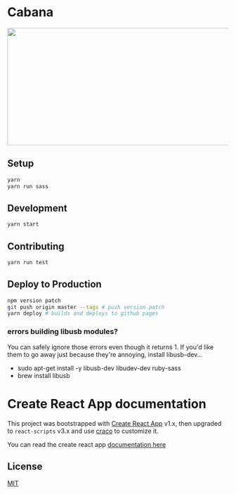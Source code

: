 # Cabana

<img src="https://my.comma.ai/cabana/img/cabana.jpg" width="640" height="267" />

## Setup

```bash
yarn
yarn run sass
```

## Development

```bash
yarn start
```

## Contributing

```bash
yarn run test
```

## Deploy to Production

```bash
npm version patch
git push origin master --tags # push version patch
yarn deploy # builds and deploys to github pages
```

### errors building libusb modules?

You can safely ignore those errors even though it returns 1. If you'd like them to go away just because they're annoying, install libusb-dev...

- sudo apt-get install -y libusb-dev libudev-dev ruby-sass
- brew install libusb

# Create React App documentation

This project was bootstrapped with [Create React App](https://github.com/facebookincubator/create-react-app) v1.x, then upgraded to `react-scripts` v3.x and use [craco](http://npm.im/craco) to customize it.

You can read the create react app [documentation here](https://create-react-app.dev/docs/)

## License

[MIT](/LICENSE)
